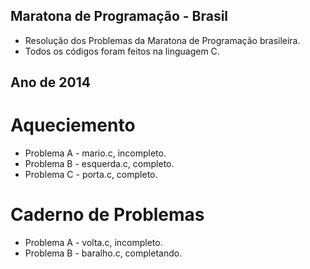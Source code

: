 ## Maratona de Programação - Brasil
- Resolução dos Problemas da Maratona de Programação brasileira.
- Todos os códigos foram feitos na linguagem C.

## Ano de 2014
# Aqueciemento
- Problema A - mario.c, incompleto.
- Problema B - esquerda.c, completo.
- Problema C - porta.c, completo.

# Caderno de Problemas
- Problema A - volta.c, incompleto.
- Problema B - baralho.c, completando.